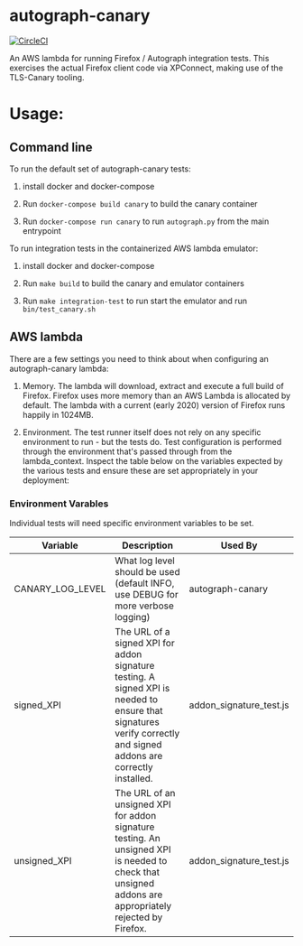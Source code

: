 # autograph-canary

[![CircleCI](https://circleci.com/gh/mozilla-services/autograph-canary/tree/main.svg?style=svg)](https://circleci.com/gh/mozilla-services/autograph-canary/tree/main)

An AWS lambda for running Firefox / Autograph integration tests. This
exercises the actual Firefox client code via XPConnect, making use of
the TLS-Canary tooling.

# Usage:

## Command line

To run the default set of autograph-canary tests:

1. install docker and docker-compose

1. Run `docker-compose build canary` to build the canary container

1. Run `docker-compose run canary` to run `autograph.py` from the main entrypoint

To run integration tests in the containerized AWS lambda emulator:

1. install docker and docker-compose

1. Run `make build` to build the canary and emulator containers

1. Run `make integration-test` to run start the emulator and run `bin/test_canary.sh`

## AWS lambda

There are a few settings you need to think about when configuring an autograph-canary lambda:

1. Memory. The lambda will download, extract and execute a full build of Firefox. Firefox uses more memory than an AWS Lambda is allocated by default. The lambda with a current (early 2020) version of Firefox runs happily in 1024MB.

2. Environment. The test runner itself does not rely on any specific environment to run - but the tests do. Test configuration is performed through the environment that's passed through from the lambda_context. Inspect the table below on the variables expected by the various tests and ensure these are set appropriately in your deployment:

### Environment Varables

Individual tests will need specific environment variables to be set.

Variable | Description | Used By
---------|-------------|--------
CANARY_LOG_LEVEL | What log level should be used (default INFO, use DEBUG for more verbose logging) | autograph-canary
signed_XPI | The URL of a signed XPI for addon signature testing. A signed XPI is needed to ensure that signatures verify correctly and signed addons are correctly installed. | addon_signature_test.js
unsigned_XPI | The URL of an unsigned XPI for addon signature testing. An unsigned XPI is needed to check that unsigned addons are appropriately rejected by Firefox. | addon_signature_test.js
